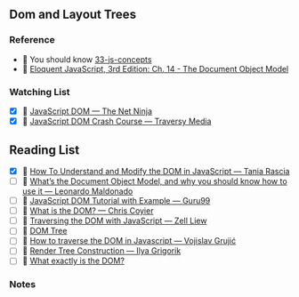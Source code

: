 ## Dom and Layout Trees

### Reference

- 📜 You should know [33-js-concepts](https://github.com/leonardomso/33-js-concepts#table-of-contents)
- 📜 [Eloquent JavaScript, 3rd Edition: Ch. 14 - The Document Object Model](https://eloquentjavascript.net/14_dom.html)

### Watching List

- [x] 🎥 [JavaScript DOM — The Net Ninja](https://www.youtube.com/watch?v=FIORjGvT0kk)
- [x] 🎥 [JavaScript DOM Crash Course — Traversy Media](https://www.youtube.com/watch?v=0ik6X4DJKCc)

## Reading List

- [x] 📜 [How To Understand and Modify the DOM in JavaScript — Tania Rascia](https://www.digitalocean.com/community/tutorials/introduction-to-the-dom)
- [ ] 📜 [What’s the Document Object Model, and why you should know how to use it — Leonardo Maldonado](https://medium.freecodecamp.org/whats-the-document-object-model-and-why-you-should-know-how-to-use-it-1a2d0bc5429d)
- [ ] 📜 [JavaScript DOM Tutorial with Example — Guru99](https://www.guru99.com/how-to-use-dom-and-events-in-javascript.html)
- [ ] 📜 [What is the DOM? — Chris Coyier](https://css-tricks.com/dom/)
- [ ] 📜 [Traversing the DOM with JavaScript — Zell Liew](https://zellwk.com/blog/dom-traversals/)
- [ ] 📜 [DOM Tree](https://javascript.info/dom-nodes)
- [ ] 📜 [How to traverse the DOM in Javascript — Vojislav Grujić](https://medium.com/javascript-in-plain-english/how-to-traverse-the-dom-in-javascript-d6555c335b4e)
- [ ] 📜 [Render Tree Construction — Ilya Grigorik](https://developers.google.com/web/fundamentals/performance/critical-rendering-path/render-tree-construction)
- [ ] 📜 [What exactly is the DOM?](https://bitsofco.de/what-exactly-is-the-dom/)

### Notes